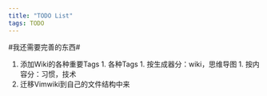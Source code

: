 ```yaml
---
title: "TODO List"
tags: TODO
---
```




#我还需要完善的东西#
  1. 添加Wiki的各种重要Tags
    1. 各种Tags
    1. 按生成器分：wiki，思维导图
    1. 按内容分：习惯，技术
  1. 迁移Vimwiki到自己的文件结构中来
